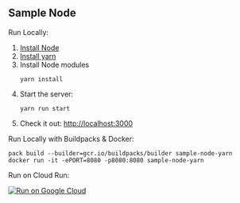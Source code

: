 Sample Node
-----------

Run Locally:
1. [Install Node](https://nodejs.org/en/download/)
1. [Install yarn](https://classic.yarnpkg.com/en/docs/install/)
1. Install Node modules
    ```
    yarn install
    ```
1. Start the server:
    ```
    yarn run start
    ```
1. Check it out: [http://localhost:3000](http://localhost:3000)

Run Locally with Buildpacks & Docker:
```
pack build --builder=gcr.io/buildpacks/builder sample-node-yarn
docker run -it -ePORT=8080 -p8080:8080 sample-node-yarn
```

Run on Cloud Run:

[![Run on Google Cloud](https://deploy.cloud.run/button.svg)](https://deploy.cloud.run/?cloudshell_context=cloudrun-gbp)

